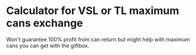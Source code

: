 # Calculator for VSL or TL maximum cans exchange

Won't guarantee 100% profit from can return but might help with maximum cans you can get with the giftbox.

